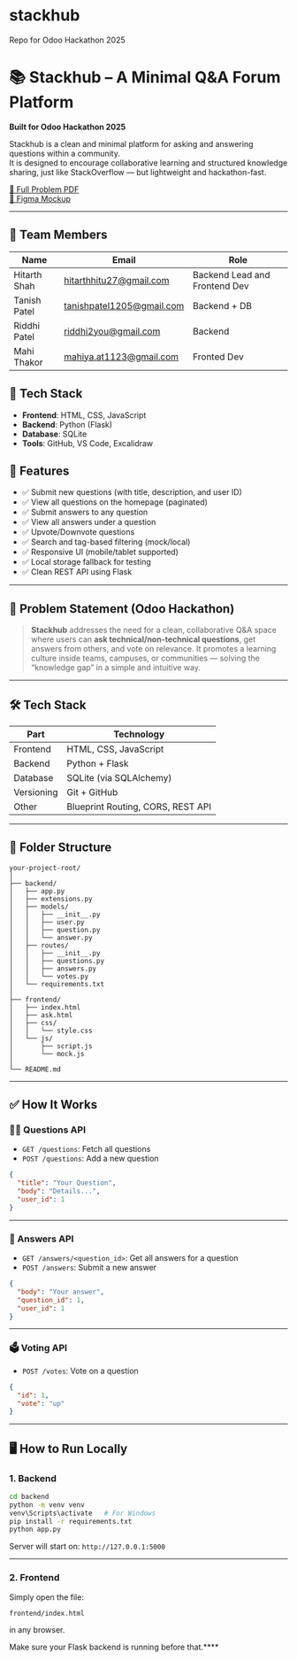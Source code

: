 # stackhub
Repo for Odoo Hackathon 2025
# 📚 Stackhub – A Minimal Q&A Forum Platform

**Built for Odoo Hackathon 2025**

Stackhub is a clean and minimal platform for asking and answering questions within a community.  
It is designed to encourage collaborative learning and structured knowledge sharing, just like StackOverflow — but lightweight and hackathon-fast.


[📄 Full Problem PDF](#)  
[🎨 Figma Mockup](https://app.excalidraw.com/l/65VNwvy7c4X/9mhEahV0MQg)

---

## 👥 Team Members

| Name              | Email                     | Role           |
|-------------------|----------------------------|----------------|
| Hitarth Shah      | hitarthhitu27@gmail.com    | Backend Lead and Frontend Dev   |
| Tanish Patel      | tanishpatel1205@gmail.com  | Backend + DB   |
| Riddhi Patel      | riddhi2you@gmail.com       | Backend        |
| Mahi Thakor       | mahiya.at1123@gmail.com    | Fronted Dev    |


## 🧰 Tech Stack

- **Frontend**: HTML, CSS, JavaScript
- **Backend**: Python (Flask)
- **Database**: SQLite
- **Tools**: GitHub, VS Code, Excalidraw


## 🚀 Features

- ✅ Submit new questions (with title, description, and user ID)
- ✅ View all questions on the homepage (paginated)
- ✅ Submit answers to any question
- ✅ View all answers under a question
- ✅ Upvote/Downvote questions
- ✅ Search and tag-based filtering (mock/local)
- ✅ Responsive UI (mobile/tablet supported)
- ✅ Local storage fallback for testing
- ✅ Clean REST API using Flask

---

## 🧠 Problem Statement (Odoo Hackathon)

> **Stackhub** addresses the need for a clean, collaborative Q&A space where users can **ask technical/non-technical questions**, get answers from others, and vote on relevance. It promotes a learning culture inside teams, campuses, or communities — solving the “knowledge gap” in a simple and intuitive way.

---

## 🛠 Tech Stack

| Part        | Technology     |
|-------------|----------------|
| Frontend    | HTML, CSS, JavaScript |
| Backend     | Python + Flask |
| Database    | SQLite (via SQLAlchemy) |
| Versioning  | Git + GitHub |
| Other       | Blueprint Routing, CORS, REST API |

---

## 📂 Folder Structure

```
your-project-root/
│
├── backend/
│   ├── app.py
│   ├── extensions.py
│   ├── models/
│   │   ├── __init__.py
│   │   ├── user.py
│   │   ├── question.py
│   │   └── answer.py
│   ├── routes/
│   │   ├── __init__.py
│   │   ├── questions.py
│   │   ├── answers.py
│   │   └── votes.py
│   └── requirements.txt
│
├── frontend/
│   ├── index.html
│   ├── ask.html
│   ├── css/
│   │   └── style.css
│   └── js/
│       ├── script.js
│       └── mock.js
│
└── README.md
```

---

## ✅ How It Works

### 👨‍💻 Questions API

- `GET /questions`: Fetch all questions  
- `POST /questions`: Add a new question

```json
{
  "title": "Your Question",
  "body": "Details...",
  "user_id": 1
}
```

---

### 💬 Answers API

- `GET /answers/<question_id>`: Get all answers for a question  
- `POST /answers`: Submit a new answer

```json
{
  "body": "Your answer",
  "question_id": 1,
  "user_id": 1
}
```

---

### 🗳 Voting API

- `POST /votes`: Vote on a question

```json
{
  "id": 1,
  "vote": "up"
}
```

---

## 🖥️ How to Run Locally

### 1. Backend

```bash
cd backend
python -m venv venv
venv\Scripts\activate   # For Windows
pip install -r requirements.txt
python app.py
```

Server will start on: `http://127.0.0.1:5000`

---

### 2. Frontend

Simply open the file:

```
frontend/index.html
```

in any browser.

Make sure your Flask backend is running before that.****

